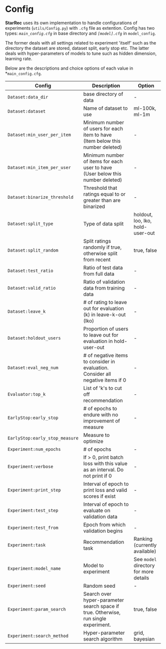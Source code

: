 # Config
**StarRec** uses its own implementation to handle configurations of experiments (`utils/Config.py`) with `.cfg` file as extention. Config has two types: *`main_config.cfg`* in base directory and *`[model].cfg`* in `model_config`. 

The former deals with all settings related to experiment 'itself' such as the directory the dataset are stored, dataset split, early stop etc. The latter deals with hyper-parameters of models to tune such as hidden dimension, learning rate. 

Below are the descriptions and choice options of each value in *`main_config.cfg`.

| Config | Description | Option |
|-------|----------|----|
|`Dataset:data_dir`|base directory of data|-|
|`Dataset:dataset`|Name of dataset to use|ml-100k, ml-1m|
|`Dataset:min_user_per_item`|Minimum number of users for each item to have <br/> (Item below this number deleted)|-|
|`Dataset:min_item_per_user`|Minimum number of items for each user to have <br/> (User below this number deleted)|-|
|`Dataset:binarize_threshold`|Threshold that ratings equal to or greater than are binarized|-|
|`Dataset:split_type`|Type of data split|holdout, loo, lko, hold-user-out|
|`Dataset:split_random`|Split ratings randomly if true, otherwise split from recent|true, false|
|`Dataset:test_ratio`|Ratio of test data from full data|-|
|`Dataset:valid_ratio`|Ratio of validation data from training data|-|
|`Dataset:leave_k`|# of rating to leave out for evaluation (k) in leave-k-out (lko)|-|
|`Dataset:holdout_users`|Proportion of users to leave out for evaluation in hold-user-out|-|
|`Dataset:eval_neg_num`|# of negative items to consider in evaluation. <br/> Consider all negative items if 0|-|
|`Evaluator:top_k`|List of 'k's to cut off recommendation|-|
|`EarlyStop:early_stop`|# of epochs to endure with no improvement of measure|-|
|`EarlyStop:early_stop_measure`|Measure to optimize||
|`Experiment:num_epochs`|# of epochs|-|
|`Experiment:verbose`|If > 0, print batch loss with this value as an interval. Do not print if 0|-|
|`Experiment:print_step`|Interval of epoch to print loss and valid scores if exist|-|
|`Experiment:test_step`|Interval of epoch to evaluate on validation data|-|
|`Experiment:test_from`|Epoch from which validation begins|-|
|`Experiment:task`|Recommendation task| Ranking (currently available) |
|`Experiment:model_name`|Model to experiment| See `model` directory for more details|
|`Experiment:seed`|Random seed |-|
|`Experiment:param_search`|Search over hyper-parameter search space if true. Otherwise, run single experiment.| true, false |
|`Experiment:search_method`|Hyper-parameter search algorithm| grid, bayesian |